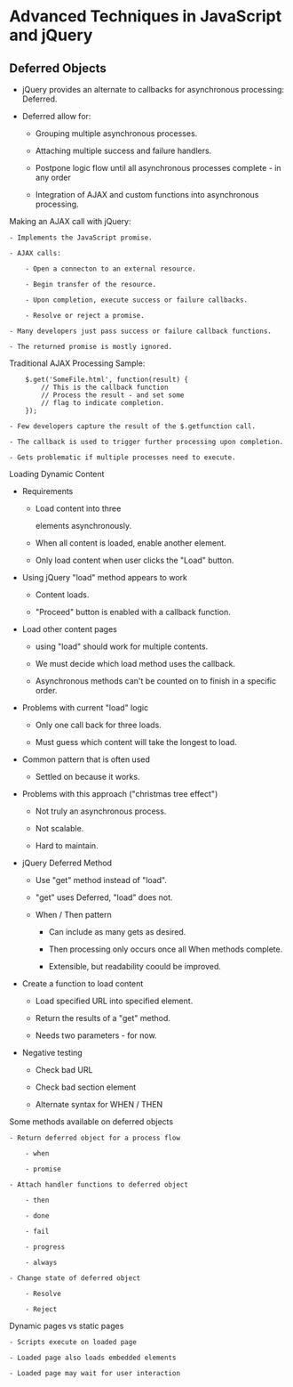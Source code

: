 # **Advanced Techniques in JavaScript and jQuery**

## **Deferred Objects**

- jQuery provides an alternate to callbacks for asynchronous processing: Deferred.

- Deferred allow for:

    - Grouping multiple asynchronous processes.

    - Attaching multiple success and failure handlers.

    - Postpone logic flow until all asynchronous processes complete - in any order

    - Integration of AJAX and custom functions into asynchronous processing.

Making an AJAX call with jQuery:

    - Implements the JavaScript promise.

    - AJAX calls:

        - Open a connecton to an external resource.

        - Begin transfer of the resource.

        - Upon completion, execute success or failure callbacks.

        - Resolve or reject a promise.

    - Many developers just pass success or failure callback functions.

    - The returned promise is mostly ignored.

Traditional AJAX Processing Sample:

        $.get('SomeFile.html', function(result) {
            // This is the callback function
            // Process the result - and set some
            // flag to indicate completion.
        });

    - Few developers capture the result of the $.getfunction call.

    - The callback is used to trigger further processing upon completion.

    - Gets problematic if multiple processes need to execute.

Loading Dynamic Content

- Requirements

    - Load content into three <DIV> elements asynchronously.

    - When all content is loaded, enable another element.

    - Only load content when user clicks the "Load" button.

- Using jQuery "load" method appears to work

    - Content loads.

    - "Proceed" button is enabled with a callback function.

- Load other content pages

    - using "load" should work for multiple contents.

    - We must decide which load method uses the callback.

    - Asynchronous methods can't be counted on to finish in a specific order.

- Problems with current "load" logic

    - Only one call back for three loads.

    - Must guess which content will take the longest to load.

- Common pattern that is often used

    - Settled on because it works.

- Problems with this approach ("christmas tree effect")

    - Not truly an asynchronous process.

    - Not scalable.

    - Hard to maintain.

- jQuery Deferred Method

    - Use "get" method instead of "load".

    - "get" uses Deferred, "load" does not.

    - When / Then pattern

        - Can include as many gets as desired.

        - Then processing only occurs once all When methods complete.

        - Extensible, but readability coould be improved.

- Create a function to load content

    - Load specified URL into specified element.

    - Return the results of a "get" method.

    - Needs two parameters - for now.

- Negative testing

    - Check bad URL

    - Check bad section element

    - Alternate syntax for WHEN / THEN

Some methods available on deferred objects

    - Return deferred object for a process flow

        - when

        - promise

    - Attach handler functions to deferred object

        - then

        - done

        - fail

        - progress

        - always

    - Change state of deferred object

        - Resolve

        - Reject

Dynamic pages vs static pages

    - Scripts execute on loaded page

    - Loaded page also loads embedded elements

    - Loaded page may wait for user interaction